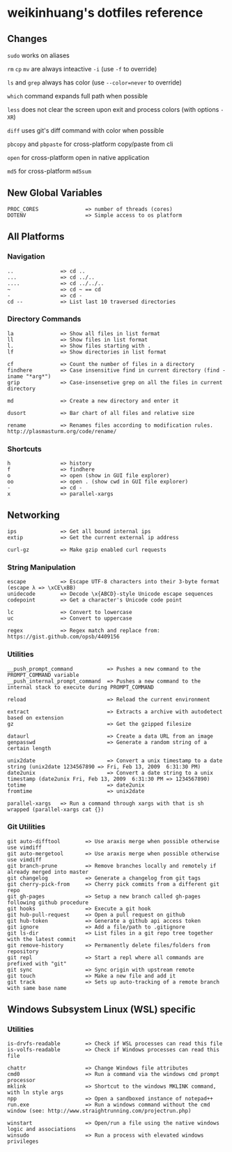 ﻿
# weikinhuang's dotfiles reference

## Changes

`sudo` works on aliases

`rm` `cp` `mv` are always inteactive `-i` (use `-f` to override)

`ls` and `grep` always has color (use `--color=never` to override)

`which` command expands full path when possible

`less` does not clear the screen upon exit and process colors (with options `-XR`)

`diff` uses git's diff command with color when possible

`pbcopy` and `pbpaste` for cross-platform copy/paste from cli

`open` for cross-platform open in native application

`md5` for cross-platform `md5sum`

## New Global Variables

```text
PROC_CORES               => number of threads (cores)
DOTENV                   => Simple access to os platform
```

## All Platforms

### Navigation

```text
..               => cd ..
...              => cd ../..
....             => cd ../../..
~                => cd ~ == cd
-                => cd -
cd --            => List last 10 traversed directories
```

### Directory Commands

```text
la               => Show all files in list format
ll               => Show files in list format
l.               => Show files starting with .
lf               => Show directories in list format

cf               => Count the number of files in a directory
findhere         => Case insensitive find in current directory (find -iname "*arg*")
grip             => Case-insensetive grep on all the files in current directory

md               => Create a new directory and enter it

dusort           => Bar chart of all files and relative size

rename           => Renames files according to modification rules. http://plasmasturm.org/code/rename/
```

### Shortcuts

```text
h                => history
f                => findhere
o                => open (show in GUI file explorer)
oo               => open . (show cwd in GUI file explorer)
-                => cd -
x                => parallel-xargs
```

## Networking

```text
ips              => Get all bound internal ips
extip            => Get the current external ip address

curl-gz          => Make gzip enabled curl requests
```

### String Manipulation

```text
escape           => Escape UTF-8 characters into their 3-byte format (escape λ => \xCE\xBB)
unidecode        => Decode \x{ABCD}-style Unicode escape sequences
codepoint        => Get a character's Unicode code point

lc               => Convert to lowercase
uc               => Convert to uppercase

regex            => Regex match and replace from: https://gist.github.com/opsb/4409156
```

### Utilities

```text
__push_prompt_command           => Pushes a new command to the PROMPT_COMMAND variable
__push_internal_prompt_command  => Pushes a new command to the internal stack to execute during PROMPT_COMMAND

reload                          => Reload the current environment

extract                         => Extracts a archive with autodetect based on extension
gz                              => Get the gzipped filesize

dataurl                         => Create a data URL from an image
genpasswd                       => Generate a random string of a certain length

unix2date                       => Convert a unix timestamp to a date string (unix2date 1234567890 => Fri, Feb 13, 2009  6:31:30 PM)
date2unix                       => Convert a date string to a unix timestamp (date2unix Fri, Feb 13, 2009  6:31:30 PM => 1234567890)
totime                          => date2unix
fromtime                        => unix2date

parallel-xargs   => Run a command through xargs with that is sh wrapped (parallel-xargs cat {})
```

### Git Utilities

```text
git auto-difftool        => Use araxis merge when possible otherwise use vimdiff
git auto-mergetool       => Use araxis merge when possible otherwise use vimdiff
git branch-prune         => Remove branches locally and remotely if already merged into master
git changelog            => Generate a changelog from git tags
git cherry-pick-from     => Cherry pick commits from a different git repo
git gh-pages             => Setup a new branch called gh-pages following github procedure
git hooks                => Execute a git hook
git hub-pull-request     => Open a pull request on github
git hub-token            => Generate a github api access token
git ignore               => Add a file/path to .gitignore
git ls-dir               => List files in a git repo tree together with the latest commit
git remove-history       => Permanently delete files/folders from repository
git repl                 => Start a repl where all commands are prefixed with "git"
git sync                 => Sync origin with upstream remote
git touch                => Make a new file and add it
git track                => Sets up auto-tracking of a remote branch with same base name
```

## Windows Subsystem Linux (WSL) specific

### Utilities

```text
is-drvfs-readable        => Check if WSL processes can read this file
is-volfs-readable        => Check if Windows processes can read this file

chattr                   => Change Windows file attributes
cmd0                     => Run a command via the windows cmd prompt processor
mklink                   => Shortcut to the windows MKLINK command, with ln style args
npp                      => Open a sandboxed instance of notepad++
run.exe                  => Run a windows command without the cmd window (see: http://www.straightrunning.com/projectrun.php)

winstart                 => Open/run a file using the native windows logic and associations
winsudo                  => Run a process with elevated windows privileges
```
